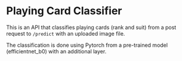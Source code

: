 # Playing Card Classifier

This is an API that classifies playing cards (rank and suit) from a post request to `/predict` with an uploaded image file.

The classification is done using Pytorch from a pre-trained model (efficientnet_b0) with an additional layer.
